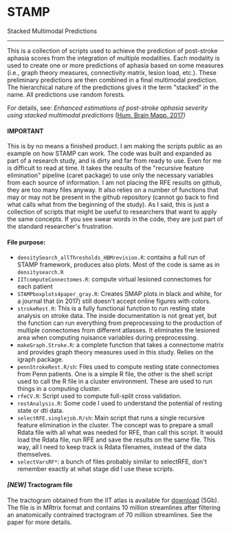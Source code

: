 # STAMP
Stacked Multimodal Predictions  
*****  

This is a collection of scripts used to achieve the prediction of post-stroke aphasia scores from the integration of multiple modalities. Each modality is used to create one or more predictions of aphasia based on some measures (i.e., graph theory measures, connectivity matrix, lesion load, etc.). These preliminary predictions are then combined in a final multimodal prediction. The hierarchical nature of the predictions gives it the term "stacked" in the name. All predictions use random forests.  
  
For details, see: *Enhanced estimations of post-stroke aphasia severity using stacked multimodal predictions* ([Hum. Brain Mapp. 2017](https://www.ncbi.nlm.nih.gov/pubmed/28782862))

#### IMPORTANT
This is by no means a finished product. I am making the scripts public as an example on how STAMP can work. The code was built and expanded as part of a research study, and is dirty and far from ready to use. Even for me is difficult to read at time. It takes the results of the "recursive feature elimination" pipeline (caret package) to use only the necessary variables from each source of information. I am not placing the RFE results on github, they are too many files anyway. It also relies on a number of functions that may or may not be present in the github repository (cannot go back to find what calls what from the beginning of the study). As I said, this is just a collection of scripts that might be useful to researchers that want to apply the same concepts. If you see swear words in the code, they are just part of the standard researcher's frustration.  
  
  
#### File purpose:  
* `densitySearch_allThresholds_HBMrevision.R`: contains a full run of STAMP framework, produces also plots. Most of the code is same as in `densitysearch.R`
* `IITcomputeConnectomes.R`: compute virtual lesioned connectomes for each patient
* `STAMPboxplots4paper_gray.R`: Creates SMAP plots in black and white, for a journal that (in 2017) still doesn't accept online figures with colors.
* `strokeRest.R`: This is a fully functional function to run resting state analysis on stroke data. The inside documentation is not great yet, but the function can run everything from preprocessing to the production of multiple connectomes from different atlasses. It eliminates the lesioned area when computing nuisance variables during preprocessing.
* `makeGraph.Stroke.R`: a complete function that takes a connectome matrix and provides graph theory measures used in this study. Relies on the igraph package.
* `pennStrokeRest.R/sh`: Files used to compute resting state connectomes from Penn patients. One is a simple R file, the other is the shell script used to call the R file in a cluster environment. These are used to run things in a computing cluster.
* `rfeCV.R`: Script used to compute full-split cross validation.
* `restAnalysis.R`: Some code I used to understand the potential of resting state or dti data.
* `selectRFE.singlejob.R/sh`: Main script that runs a single recursive feature elimination in the cluster. The concept was to prepare a small Rdata file with all what was needed for RFE, than call this script. It would load the Rdata file, run RFE and save the results on the same file. This way, all I need to keep track is Rdata filenames, instead of the data themselves.
* `selectVarsRF*`: a bunch of files probably similar to selectRFE, don't remember exactly at what stage did I use these scripts.

#### *[NEW]* Tractogram file
The tractogram obtained from the IIT atlas is available for [download](https://goo.gl/N7QEgT) (5Gb). The file is in MRtrix format and contains 10 million streamlines after filtering an anatomically contrained tractogram of 70 million streamlines. See the paper for more details.
